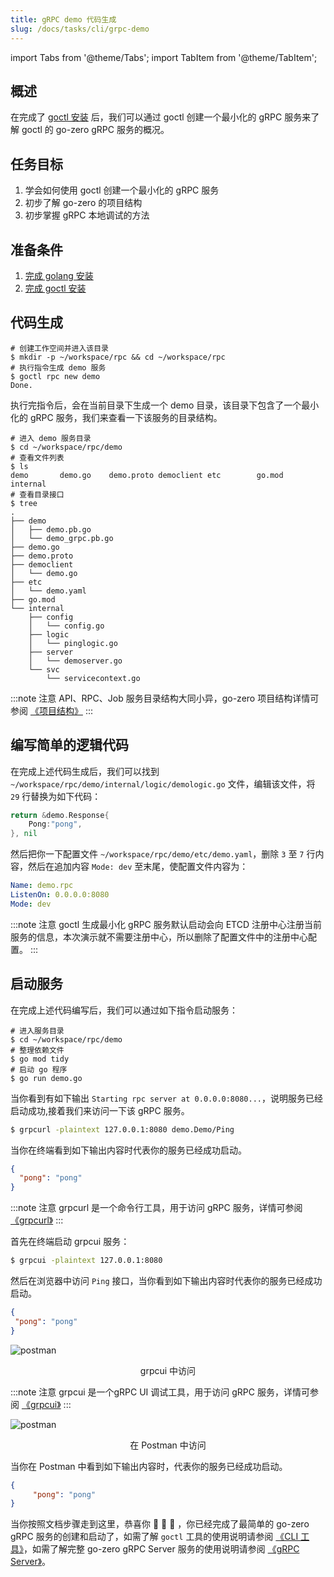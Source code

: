 ```yaml
---
title: gRPC demo 代码生成
slug: /docs/tasks/cli/grpc-demo
---
```


import Tabs from '@theme/Tabs';
import TabItem from '@theme/TabItem';

## 概述

在完成了 <a href="/docs/tasks/installation/goctl" target="_blank">goctl 安装</a> 后，我们可以通过 goctl 创建一个最小化的
gRPC 服务来了解 goctl 的 go-zero  gRPC 服务的概况。

## 任务目标

1. 学会如何使用 goctl 创建一个最小化的 gRPC 服务
1. 初步了解 go-zero 的项目结构
1. 初步掌握 gRPC 本地调试的方法


## 准备条件

1. <a href="/docs/tasks" target="_blank">完成 golang 安装</a> 
1. <a href="/docs/tasks/installation/goctl" target="_blank">完成 goctl 安装</a> 

## 代码生成

```shell
# 创建工作空间并进入该目录
$ mkdir -p ~/workspace/rpc && cd ~/workspace/rpc
# 执行指令生成 demo 服务
$ goctl rpc new demo
Done.
```
执行完指令后，会在当前目录下生成一个 demo 目录，该目录下包含了一个最小化的 gRPC 服务，我们来查看一下该服务的目录结构。

```shell
# 进入 demo 服务目录
$ cd ~/workspace/rpc/demo
# 查看文件列表
$ ls
demo       demo.go    demo.proto democlient etc        go.mod     internal
# 查看目录接口
$ tree
.
├── demo
│   ├── demo.pb.go
│   └── demo_grpc.pb.go
├── demo.go
├── demo.proto
├── democlient
│   └── demo.go
├── etc
│   └── demo.yaml
├── go.mod
└── internal
    ├── config
    │   └── config.go
    ├── logic
    │   └── pinglogic.go
    ├── server
    │   └── demoserver.go
    └── svc
        └── servicecontext.go
```

:::note 注意
 API、RPC、Job 服务目录结构大同小异，go-zero 项目结构详情可参阅 <a href="/docs/concepts/layout">《项目结构》</a>
:::

## 编写简单的逻辑代码

在完成上述代码生成后，我们可以找到 `~/workspace/rpc/demo/internal/logic/demologic.go` 文件，编辑该文件，将 `29` 行替换为如下代码：

```go
return &demo.Response{
    Pong:"pong",
}, nil
```

然后把你一下配置文件 `~/workspace/rpc/demo/etc/demo.yaml`，删除 `3` 至 `7` 行内容，然后在追加内容 `Mode: dev` 至末尾，使配置文件内容为：

```yaml
Name: demo.rpc
ListenOn: 0.0.0.0:8080
Mode: dev

```

:::note 注意
goctl 生成最小化 gRPC 服务默认启动会向 ETCD 注册中心注册当前服务的信息，本次演示就不需要注册中心，所以删除了配置文件中的注册中心配置。
:::

## 启动服务

在完成上述代码编写后，我们可以通过如下指令启动服务：

```shell
# 进入服务目录
$ cd ~/workspace/rpc/demo
# 整理依赖文件
$ go mod tidy
# 启动 go 程序
$ go run demo.go
```

当你看到有如下输出 `Starting rpc server at 0.0.0.0:8080...`，说明服务已经启动成功,接着我们来访问一下该 gRPC 服务。

<Tabs>
<TabItem value="grpcurl" label="grpcurl 访问" default>

```bash
$ grpcurl -plaintext 127.0.0.1:8080 demo.Demo/Ping
```

当你在终端看到如下输出内容时代表你的服务已经成功启动。

```json
{
  "pong": "pong"
}
```

:::note 注意
grpcurl 是一个命令行工具，用于访问 gRPC 服务，详情可参阅 <a href="https://github.com/fullstorydev/grpcurl">《grpcurl》</a>
:::

</TabItem>

<TabItem value="grpcui" label="grpcui 访问" default>

首先在终端启动 grpcui 服务：

```bash
$ grpcui -plaintext 127.0.0.1:8080
```

 然后在浏览器中访问 `Ping` 接口，当你看到如下输出内容时代表你的服务已经成功启动。

 ```json
 {
  "pong": "pong"
}
 ```

 ![postman](../../resource/tasks/cli/task-grpc-demo-grpcui.png)

<center> grpcui 中访问 </center>

:::note 注意
grpcui 是一个gRPC UI 调试工具，用于访问 gRPC 服务，详情可参阅 <a href="https://github.com/fullstorydev/grpcui">《grpcui》</a>
:::

</TabItem>

<TabItem value="postman" label="Postman 中访问" default>

![postman](../../resource/tasks/cli/task-grpc-demo-postman.png)

<center> 在 Postman 中访问 </center>

当你在 Postman 中看到如下输出内容时，代表你的服务已经成功启动。

```json
{
     "pong": "pong"
}
```
</TabItem>

</Tabs>


当你按照文档步骤走到这里，恭喜你 🎉 🎉 🎉 ，你已经完成了最简单的 go-zero gRPC 服务的创建和启动了，如需了解 `goctl` 工具的使用说明请参阅 <a href="/docs/tutorials/cli/overview" target="_blank">《CLI 工具》</a>，如需了解完整 go-zero gRPC Server 服务的使用说明请参阅 <a href="/docs/tutorials/grpc/server/configuration/service" target="_blank">《gRPC Server》</a>。
